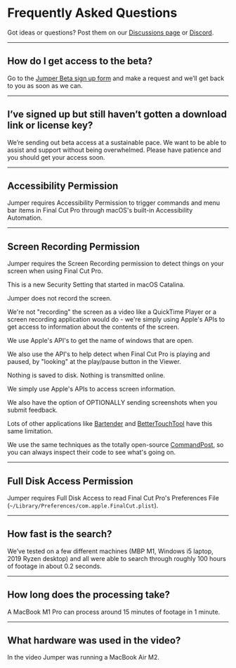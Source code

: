 # Frequently Asked Questions

Got ideas or questions? Post them on our [Discussions page](https://github.com/GetJumper/docs/discussions) or [Discord](https://discord.com/invite/3JFNYAfwSb).

---

## How do I get access to the beta?

Go to the [Jumper Beta sign up form](https://forms.gle/Rk6ZezAaVzKPanH46) and make a request and we’ll get back to you as soon as we can.

---

##  I’ve signed up but still haven’t gotten a download link or license key?

We’re sending out beta access at a sustainable pace. We want to be able to assist and support without being overwhelmed. Please have patience and you should get your access soon.

---

## Accessibility Permission

Jumper requires Accessibility Permission to trigger commands and menu bar items in Final Cut Pro through macOS's built-in Accessibility Automation.

---

## Screen Recording Permission

Jumper requires the Screen Recording permission to detect things on your screen when using Final Cut Pro.

This is a new Security Setting that started in macOS Catalina.

Jumper does not record the screen.

We're not "recording" the screen as a video like a QuickTime Player or a screen recording application would do - we're simply using Apple's APIs to get access to information about the contents of the screen.

We use Apple's API's to get the name of windows that are open.

We also use the API's to help detect when Final Cut Pro is playing and paused, by "looking" at the play/pause button in the Viewer.

Nothing is saved to disk. Nothing is transmitted online.

We simply use Apple's APIs to access screen information.

We also have the option of OPTIONALLY sending screenshots when you submit feedback.

Lots of other applications like [Bartender](https://www.macbartender.com/Screen-Recording-Permission/) and [BetterTouchTool](https://folivora.ai/blog/post/13011/) have this same limitation.

We use the same techniques as the totally open-source [CommandPost](https://commandpost.io), so you can always inspect their code to see what's going on.

---

## Full Disk Access Permission

Jumper requires Full Disk Access to read Final Cut Pro's Preferences File (`~/Library/Preferences/com.apple.FinalCut.plist`).

---

## How fast is the search?

We’ve tested on a few different machines (MBP M1, Windows i5 laptop, 2019 Ryzen desktop) and all were able to search through roughly 100 hours of footage in about 0.2 seconds.

---

## How long does the processing take?

A MacBook M1 Pro can process around 15 minutes of footage in 1 minute.

---

## What hardware was used in the video?

In the video Jumper was running a MacBook Air M2.